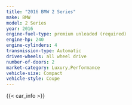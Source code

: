 ```yaml
---
title: "2016 BMW 2 Series"
make: BMW
model: 2 Series
year: 2016
engine-fuel-type: premium unleaded (required)
engine-hp: 240
engine-cylinders: 4
transmission-type: Automatic
driven-wheels: all wheel drive
number-of-doors: 2
market-category: Luxury,Performance
vehicle-size: Compact
vehicle-style: Coupe
---
```


{{< car_info >}}
